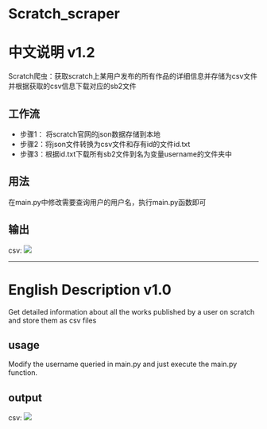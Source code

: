 # Scratch_scraper
# 中文说明 v1.2
Scratch爬虫：获取scratch上某用户发布的所有作品的详细信息并存储为csv文件并根据获取的csv信息下载对应的sb2文件
## 工作流

* 步骤1： 将scratch官网的json数据存储到本地
* 步骤2：将json文件转换为csv文件和存有id的文件id.txt
* 步骤3：根据id.txt下载所有sb2文件到名为变量username的文件夹中

## 用法
在main.py中修改需要查询用户的用户名，执行main.py函数即可
## 输出
csv:
![](http://p4lmrb1gp.bkt.clouddn.com/20181017150811.png)

----------
# English Description v1.0
Get detailed information about all the works published by a user on scratch and store them as csv files
## usage
Modify the username queried in main.py and just execute the main.py function.
## output
csv:
![](http://p4lmrb1gp.bkt.clouddn.com/20181017150811.png)